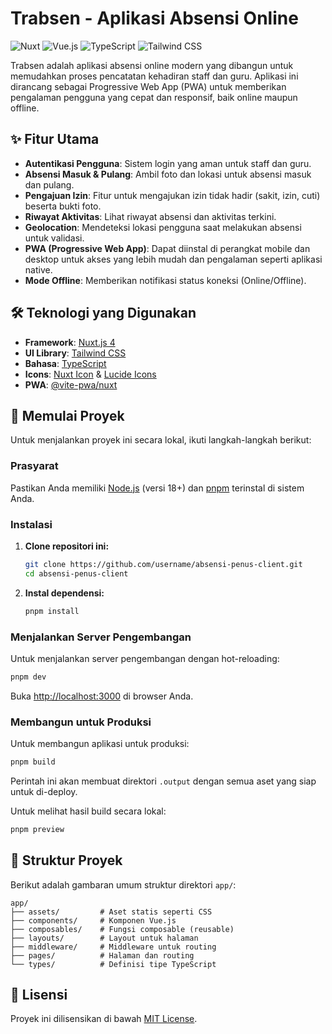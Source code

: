 # Trabsen - Aplikasi Absensi Online

![Nuxt](https://img.shields.io/badge/Nuxt-00DC82?style=for-the-badge&logo=nuxt.js&logoColor=white)
![Vue.js](https://img.shields.io/badge/Vue.js-35495E?style=for-the-badge&logo=vue.js&logoColor=4FC08D)
![TypeScript](https://img.shields.io/badge/TypeScript-007ACC?style=for-the-badge&logo=typescript&logoColor=white)
![Tailwind CSS](https://img.shields.io/badge/Tailwind_CSS-38B2AC?style=for-the-badge&logo=tailwind-css&logoColor=white)

Trabsen adalah aplikasi absensi online modern yang dibangun untuk memudahkan proses pencatatan kehadiran staff dan guru. Aplikasi ini dirancang sebagai Progressive Web App (PWA) untuk memberikan pengalaman pengguna yang cepat dan responsif, baik online maupun offline.

## ✨ Fitur Utama

-   **Autentikasi Pengguna**: Sistem login yang aman untuk staff dan guru.
-   **Absensi Masuk & Pulang**: Ambil foto dan lokasi untuk absensi masuk dan pulang.
-   **Pengajuan Izin**: Fitur untuk mengajukan izin tidak hadir (sakit, izin, cuti) beserta bukti foto.
-   **Riwayat Aktivitas**: Lihat riwayat absensi dan aktivitas terkini.
-   **Geolocation**: Mendeteksi lokasi pengguna saat melakukan absensi untuk validasi.
-   **PWA (Progressive Web App)**: Dapat diinstal di perangkat mobile dan desktop untuk akses yang lebih mudah dan pengalaman seperti aplikasi native.
-   **Mode Offline**: Memberikan notifikasi status koneksi (Online/Offline).

## 🛠️ Teknologi yang Digunakan

-   **Framework**: [Nuxt.js 4](https://nuxt.com/)
-   **UI Library**: [Tailwind CSS](https://tailwindcss.com/)
-   **Bahasa**: [TypeScript](https://www.typescriptlang.org/)
-   **Icons**: [Nuxt Icon](https://nuxt.com/modules/icon) & [Lucide Icons](https://lucide.dev/)
-   **PWA**: [@vite-pwa/nuxt](https://vite-pwa-org.netlify.app/frameworks/nuxt.html)

## 🚀 Memulai Proyek

Untuk menjalankan proyek ini secara lokal, ikuti langkah-langkah berikut:

### Prasyarat

Pastikan Anda memiliki [Node.js](https://nodejs.org/en/) (versi 18+) dan [pnpm](https://pnpm.io/) terinstal di sistem Anda.

### Instalasi

1.  **Clone repositori ini:**
    ```bash
    git clone https://github.com/username/absensi-penus-client.git
    cd absensi-penus-client
    ```

2.  **Instal dependensi:**
    ```bash
    pnpm install
    ```

### Menjalankan Server Pengembangan

Untuk menjalankan server pengembangan dengan hot-reloading:

```bash
pnpm dev
```

Buka [http://localhost:3000](http://localhost:3000) di browser Anda.

### Membangun untuk Produksi

Untuk membangun aplikasi untuk produksi:

```bash
pnpm build
```

Perintah ini akan membuat direktori `.output` dengan semua aset yang siap untuk di-deploy.

Untuk melihat hasil build secara lokal:
```bash
pnpm preview
```

## 📁 Struktur Proyek

Berikut adalah gambaran umum struktur direktori `app/`:

```
app/
├── assets/         # Aset statis seperti CSS
├── components/     # Komponen Vue.js
├── composables/    # Fungsi composable (reusable)
├── layouts/        # Layout untuk halaman
├── middleware/     # Middleware untuk routing
├── pages/          # Halaman dan routing
└── types/          # Definisi tipe TypeScript
```

## 📄 Lisensi

Proyek ini dilisensikan di bawah [MIT License](LICENSE).